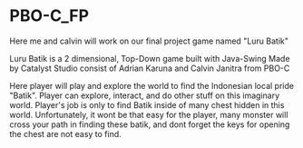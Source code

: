 # PBO-C_FP
Here me and calvin will work on our final project game named "Luru Batik"

Luru Batik is a 2 dimensional, Top-Down game built with Java-Swing
Made by Catalyst Studio consist of Adrian Karuna and Calvin Janitra from PBO-C

Here player will play and explore the world to find the Indonesian local pride "Batik". Player can explore, interact, and do other stuff on this imaginary world. Player's job is only to find Batik inside of many chest hidden in this world. Unfortunately, it wont be that easy for the player, many monster will cross your path in finding these batik, and dont forget the keys for opening the chest are not easy to find.
